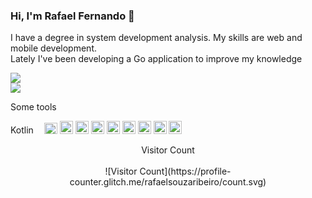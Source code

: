 ### Hi, I'm Rafael Fernando 👋

I have a degree in system development analysis. My skills are web and mobile development.<br />
Lately I've been developing a Go application to improve my knowledge<br />

<a href="https://github-readme-stats.vercel.app/api?username=rafaelsouzaribeiro&count_private=true&show_icons=true&hide_border=true&theme=tokyonight">
  <img src="https://github-readme-stats.vercel.app/api?username=rafaelsouzaribeiro&count_private=true&show_icons=true&hide_border=true&theme=tokyonight" />
</a><br />
<a href="https://github-readme-stats.vercel.app/api/top-langs/?username=rafaelsouzaribeiro&hide=javascript,html">
  <img src="https://github-readme-stats.vercel.app/api/top-langs/?username=rafaelsouzaribeiro&hide=javascript,html" />
</a>

Some tools<br />

<a href="https://kotlinlang.org/" title="Kotlin" rel="nofollow" target="_blank"><img src="https://kotlinlang.org/docs/images/kotlin-logo.png" alt="Kotlin" width="50px" height="15px" style="max-width: 100%;"></a>
<a href="https://go.dev/" title="Go" rel="nofollow" target="_blank"><img src="https://github.com/tomchen/stack-icons/raw/master/logos/go.svg" alt="Go" width="21px" height="18px" style="max-width: 100%;"></a>
<a href="https://developer.android.com/courses/jetpack-compose/course?gad_source=1&gclid=CjwKCAiA_tuuBhAUEiwAvxkgTu1RgbGyQevckp9BttwX1NrtlphlXRqngQSjlIOE_lKcdCVCrDoFVxoCjYEQAvD_BwE&gclsrc=aw.ds" title="Jetpack compose" rel="nofollow" target="_blank"><img src="https://3.bp.blogspot.com/-VVp3WvJvl84/X0Vu6EjYqDI/AAAAAAAAPjU/ZOMKiUlgfg8ok8DY8Hc-ocOvGdB0z86AgCLcBGAsYHQ/s1600/jetpack%2Bcompose%2Bicon_RGB.png" alt="Jetpack Compose" width="21px" height="21px" style="max-width: 100%;"></a>
<a href="https://nodejs.org/" title="Node.js" rel="nofollow" target="_blank"><img src="https://github.com/tomchen/stack-icons/raw/master/logos/nodejs-icon.svg" alt="Node.js" width="21px" height="21px" style="max-width: 100%;"></a>
<a href="https://nestjs.com/" title="Nestjs" rel="nofollow" target="_blank"><img src="https://github.com/tomchen/stack-icons/raw/master/logos/nestjs.svg" alt="Nestjs" width="21px" height="21px" style="max-width: 100%;"></a>
<a href="https://dev.mysql.com/" title="MySQL" rel="nofollow" target="_blank"><img src="https://github.com/tomchen/stack-icons/raw/master/logos/mysql.svg" alt="MySQL" width="21px" height="21px" style="max-width: 100%;"></a>
<a href="https://www.postgresql.org/" title="Postgres" rel="nofollow" target="_blank"><img src="https://github.com/tomchen/stack-icons/raw/master/logos/postgresql.svg" alt="Postgres" width="21px" height="21px" style="max-width: 100%;"></a>
<a href="https://www.mongodb.org/" title="MongoDB" rel="nofollow" target="_blank"><img src="https://github.com/tomchen/stack-icons/raw/master/logos/mongodb-icon.svg" alt="MongoDB" width="21px" height="21px" style="max-width: 100%;"></a>
<a href="https://grpc.io/" title="gRPC" rel="nofollow" target="_blank"><img src="https://camo.githubusercontent.com/42ecdee9b7b6cccd9c0d81edad2df2708d90bbc9cd496f63eadb28cd8febf3c8/68747470733a2f2f677270632e696f2f696d672f6c6f676f732f677270632d69636f6e2d636f6c6f722e706e67" alt="gRPC" width="21px" height="21px" data-canonical-src="https://grpc.io/img/logos/grpc-icon-color.png" style="max-width: 100%;"></a>
<a href="https://spring.io/projects/spring-boot" title="Spring boot" rel="nofollow" target="_blank"><img src="https://upload.wikimedia.org/wikipedia/commons/7/79/Spring_Boot.svg" alt="spring boot" width="21px" height="21px" data-canonical-src="https://upload.wikimedia.org/wikipedia/commons/7/79/Spring_Boot.svg" style="max-width: 100%;"></a>


<div style="text-align:center">
  <div>Visitor Count</div><br />
![Visitor Count](https://profile-counter.glitch.me/rafaelsouzaribeiro/count.svg)
</div>
<!--
**rafaelsouzaribeiro/rafaelsouzaribeiro** is a ✨ _special_ ✨ repository because its `README.md` (this file) appears on your GitHub profile.

Here are some ideas to get you started:

- 🔭 I’m currently working on ...
- 🌱 I’m currently learning ...
- 👯 I’m looking to collaborate on ...
- 🤔 I’m looking for help with ...
- 💬 Ask me about ...
- 📫 How to reach me: ...
- 😄 Pronouns: ...
- ⚡ Fun fact: ...
-->
